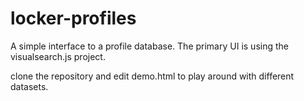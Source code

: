 locker-profiles
==========

A simple interface to a profile database. The primary UI is using the visualsearch.js project.

clone the repository and edit demo.html to play around with different datasets.





